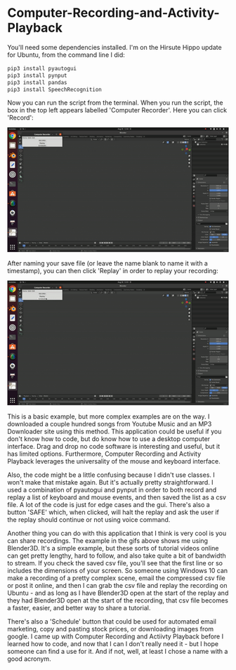 # Computer-Recording-and-Activity-Playback
You'll need some dependencies installed. I'm on the Hirsute Hippo update for Ubuntu, from the command line I did:

```
pip3 install pyautogui
pip3 install pynput
pip3 install pandas
pip3 install SpeechRecognition
```
Now you can run the script from the terminal. When you run the script, the box in the top left appears labelled 'Computer Recorder'. Here you can click 'Record':

![alt-text](https://github.com/kelmensonj/Computer-Recording-and-Activity-Playback/blob/main/gif_2.gif)

After naming your save file (or leave the name blank to name it with a timestamp), you can then click 'Replay' in order to replay your recording:

![alt-text](https://github.com/kelmensonj/Computer-Recording-and-Activity-Playback/blob/main/gif_1.gif)

This is a basic example, but more complex examples are on the way. I downloaded a couple hundred songs from Youtube Music and an MP3 Downloader site using this method. This application could be useful if you don't know how to code, but do know how to use a desktop computer interface. Drag and drop no code software is interesting and useful, but it has limited options. Furthermore, Computer Recording and Activity Playback leverages the universality of the mouse and keyboard interface. 

Also, the code might be a little confusing because I didn't use classes. I won't make that mistake again. But it's actually pretty straightforward. I used a combination of pyautogui and pynput in order to both record and replay a list of keyboard and mouse events, and then saved the list as a csv file. A lot of the code is just for edge cases and the gui. There's also a button 'SAFE' which, when clicked, will halt the replay and ask the user if the replay should continue or not using voice command. 

Another thing you can do with this application that I think is very cool is you can share recordings. The example in the gifs above shows me using Blender3D. It's a simple example, but these sorts of tutorial videos online can get pretty lengthy, hard to follow, and also take quite a bit of bandwidth to stream. If you check the saved csv file, you'll see that the first line or so includes the dimensions of your screen. So someone using Windows 10 can make a recording of a pretty complex scene, email the compressed csv file or post it online, and then I can grab the csv file and replay the recording on Ubuntu - and as long as I have Blender3D open at the start of the replay and they had Blender3D open at the start of the recording, that csv file becomes a faster, easier, and better way to share a tutorial. 

There's also a 'Schedule' button that could be used for automated email marketing, copy and pasting stock prices, or downloading images from google. I came up with Computer Recording and Actiivty Playback before I learned how to code, and now that I can I don't really need it - but I hope someone can find a use for it. And if not, well, at least I chose a name with a good acronym. 
